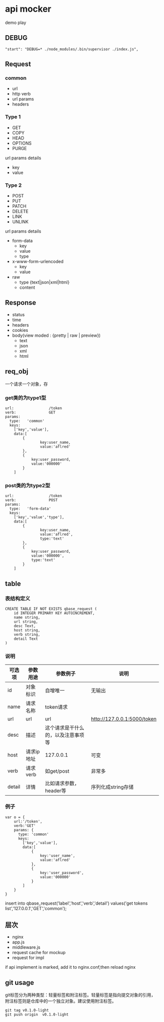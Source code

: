 # api mocker

demo play

## DEBUG

    "start": "DEBUG=* ./node_modules/.bin/supervisor ./index.js",

## Request

### common

- url
- http verb
- url params
- headers

### Type 1

- GET
- COPY
- HEAD
- OPTIONS
- PURGE

url params details

- key
- value

### Type 2

- POST
- PUT
- PATCH
- DELETE
- LINK
- UNLINK


url params details

- form-data
	- key
	- value
	- type
- x-www-form-urlencoded
	- key
	- value
- raw
	- type {text|json|xml|html}
	- content
	
	
## Response

- status
- time
- headers
- cookies
- body(view moded : {pretty | raw | preview})
	- text
	- json
	- xml
	- html


## req_obj

一个请求一个对象，存

### get类的为type1型

```
url:                /token
verb:               GET
params: 
  type:   'common'
  keys: 
    ['key','value'],
	data:[
		{
				key:user_name,
				value:'aflred'
		},
		{
			key:user_password,
			value:'000000'
		}
	]
```

### post类的为type2型

```
url:                /token
verb:               POST
params: 
  type:   'form-data'
  keys: 
    ['key','value','type'], 
	data:[
		{
				key:user_name,
				value:'aflred',
				type:'text'
		},
		{
			key:user_password,
			value:'000000',
			type:'text'
		}
	]

```


## table

### 表结构定义

	CREATE TABLE IF NOT EXISTS qbase_request (
		id INTEGER PRIMARY KEY AUTOINCREMENT, 
		name string,
		url string,
		desc Text,
		host string,
		verb string,
		detail Text
	)


### 说明

| 可选项 | 参数用途    | 参数例子  | 说明                |  
|-------|------------|---------|------------------------|
| id    | 对象标识    | 自增唯一  | 无输出                  |
| name    | 请求名称 | token请求   | |
| url    | url | url   | http://127.0.0.1:5000/token |
| desc    | 描述 | 这个请求是干什么的，以及注意事项等   | |
| host    | 请求ip地址 | 127.0.0.1   | 可变 |
| verb    | 请求verb | 如get/post |非常多|
| detail    | 详情 | 比如请求参数，header等 |序列化成string存储|


### 例子
```
var o = {
	url:'/token',
	verb:'GET'
	params: {
	  type: 'common'
	  keys: 
	    ['key','value'],
		data:[
			{
				key:'user_name',
				value:'aflred'
			},
			{
				key:'user_password',
				value:'000000'
			}
		]
	}
}
```

insert into qbase_request('label','host','verb','detail') values('get tokens list','127.0.0.1','GET','common');


## 层次

- nginx
- app.js
- middleware.js
- request cache for mockup
- request for impl

if api implement is marked, add it to nginx.conf,then reload nginx


## git usage

git标签分为两种类型：轻量标签和附注标签。轻量标签是指向提交对象的引用，附注标签则是仓库中的一个独立对象。建议使用附注标签。

```
git tag v0.1.0-light
git push origin  v0.1.0-light
```
